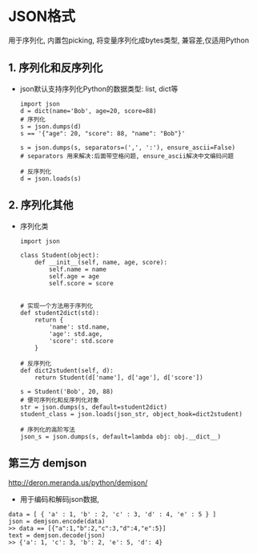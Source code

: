 # JSON格式
用于序列化, 内置包picking, 将变量序列化成bytes类型, 兼容差,仅适用Python

## 1. 序列化和反序列化
- json默认支持序列化Python的数据类型: list, dict等
    ```
    import json
    d = dict(name='Bob', age=20, score=88)
    # 序列化
    s = json.dumps(d)
    s == '{"age": 20, "score": 88, "name": "Bob"}'

    s = json.dumps(s, separators=(',', ':'), ensure_ascii=False)
    # separators 用来解决:后面带空格问题, ensure_ascii解决中文编码问题

    # 反序列化
    d = json.loads(s)
    ```

## 2. 序列化其他
- 序列化类
    ```
    import json

    class Student(object):
        def __init__(self, name, age, score):
            self.name = name
            self.age = age
            self.score = score


    # 实现一个方法用于序列化
    def student2dict(std):
        return {
            'name': std.name,
            'age': std.age,
            'score': std.score
        }

    # 反序列化
    def dict2student(self, d):
        return Student(d['name'], d['age'], d['score'])

    s = Student('Bob', 20, 88)
    # 便可序列化和反序列化对象
    str = json.dumps(s, default=student2dict)
    student_class = json.loads(json_str, object_hook=dict2student)
    
    # 序列化的高阶写法
    json_s = json.dumps(s, default=lambda obj: obj.__dict__)
    ```

## 第三方 demjson
http://deron.meranda.us/python/demjson/
- 用于编码和解码json数据,
```
data = [ { 'a' : 1, 'b' : 2, 'c' : 3, 'd' : 4, 'e' : 5 } ]
json = demjson.encode(data)
>> data == [{"a":1,"b":2,"c":3,"d":4,"e":5}]
text = demjson.decode(json)
>> {'a': 1, 'c': 3, 'b': 2, 'e': 5, 'd': 4}
```

